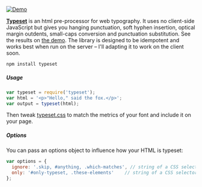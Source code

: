 [![Demo](http://i.imgur.com/adsiz94.gif)](https://blot.im/typeset)

**[Typeset](https://blot.im/typeset)** is an html pre-proces­sor for web ty­pog­ra­phy. It uses no client-side JavaScript but gives you hang­ing punc­tu­a­tion, soft hy­phen in­ser­tion, op­ti­cal mar­gin out­dents, small-caps con­ver­sion and punctuation substitution. See the results on [the demo](https://blot.im/typeset). The library is designed to be idempotent and works best when run on the server – I'll adapting it to work on the client soon.

```javascript
npm install typeset
```

##### Usage

```javascript
var typeset = require('typeset');
var html = '<p>"Hello," said the fox.</p>';
var output = typeset(html);
```

Then tweak [typeset.css](https://blot.im/typeset/tests/typeset.css) to match the metrics of your font and include it on your page. 

##### Options

You can pass an options object to influence how your HTML is typeset:

```javascript
var options = {
  ignore: '.skip, #anything, .which-matches', // string of a CSS selector to skip
  only: '#only-typeset, .these-elements'    // string of a CSS selector to only apply typeset
};
```

